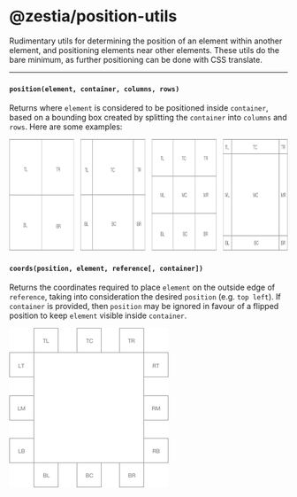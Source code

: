 # @zestia/position-utils

Rudimentary utils for determining the position of an element within another element, and positioning
elements near other elements. These utils do the bare minimum, as further positioning can be done with CSS translate.

<hr>

#### `position(element, container, columns, rows)`

Returns where `element` is considered to be positioned inside `container`, based on a bounding box created by splitting the `container` into `columns` and `rows`. Here are some examples:

<img src="assets/position.png" width="860" height="201">

#### `coords(position, element, reference[, container])`

Returns the coordinates required to place `element` on the outside edge of `reference`, taking into consideration the desired `position` (e.g. `top left`). If `container` is provided, then `position` may be ignored in favour of a flipped position to keep `element` visible inside `container`.

<img src="assets/coords.png" width="288" height="288">
